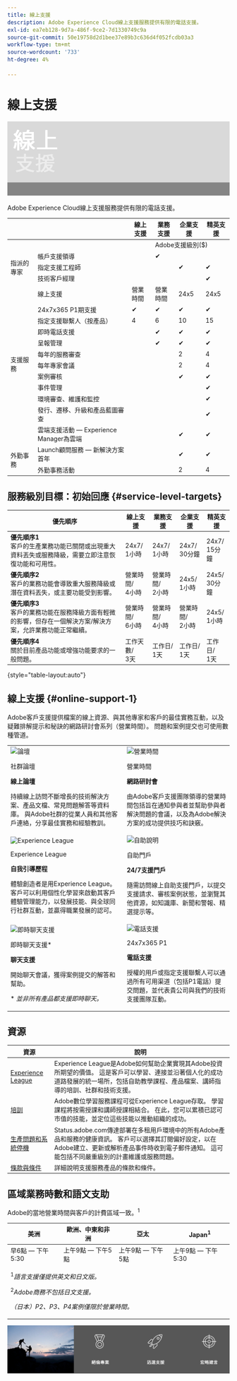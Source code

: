 ```yaml
---
title: 線上支援
description: Adobe Experience Cloud線上支援服務提供有限的電話支援。
exl-id: ea7eb128-9d7a-486f-9ce2-7d1330749c9a
source-git-commit: 50e19758d2d1bee37e89b3c636d4f052fcdb03a3
workflow-type: tm+mt
source-wordcount: '733'
ht-degree: 4%

---
```


# 線上支援

![圖示](assets/OnlineBanner.png)

Adobe Experience Cloud線上支援服務提供有限的電話支援。

<table>
<thead>
  <tr>
    <th></th>
    <th></th>
    <th>線上支援</th>
    <th>業務支援</th>
    <th>企業支援</th>
    <th>精英支援</th>
  </tr>
</thead>
<tbody>
  <tr>
    <td></td>
    <td></td>
    <td></td>
    <td colspan="3">Adobe支援級別($)</td>
  </tr>
  <tr>
    <td rowspan="3">指派的專家<br></td>
    <td>帳戶支援領導</td>
    <td></td>
    <td>✔</td>
    <td></td>
    <td></td>
  </tr>
  <tr>
    <td>指定支援工程師</td>
    <td></td>
    <td></td>
    <td>✔</td>
    <td>✔</td>
  </tr>
  <tr>
    <td>技術客戶經理</td>
    <td></td>
    <td></td>
    <td></td>
    <td>✔</td>
  </tr>
  <tr>
    <td rowspan="12">支援服務</td>
    <td>線上支援</td>
    <td>營業時間</td>
    <td>營業時間</td>
    <td>24x5</td>
    <td>24x5</td>
  </tr>
  <tr>
    <td>24x7x365 P1期支援</td>
    <td>✔</td>
    <td>✔</td>
    <td>✔</td>
    <td>✔</td>
  </tr>
  <tr>
    <td>指定支援聯繫人（按產品）</td>
    <td>4</td>
    <td>6</td>
    <td>10</td>
    <td>15</td>
  </tr>
  <tr>
    <td>即時電話支援</td>
    <td></td>
    <td>✔</td>
    <td>✔</td>
    <td>✔</td>
  </tr>
  <tr>
    <td>呈報管理</td>
    <td></td>
    <td>✔</td>
    <td>✔</td>
    <td>✔</td>
  </tr>
  <tr>
    <td>每年的服務審查</td>
    <td></td>
    <td></td>
    <td>2</td>
    <td>4</td>
  </tr>
  <tr>
    <td>每年專家會議</td>
    <td></td>
    <td></td>
    <td>2</td>
    <td>4</td>
  </tr>
  <tr>
    <td>案例審核</td>
    <td></td>
    <td></td>
    <td>✔</td>
    <td>✔</td>
  </tr>
  <tr>
    <td>事件管理</td>
    <td></td>
    <td></td>
    <td></td>
    <td>✔</td>
  </tr>
  <tr>
    <td>環境審查、維護和監控</td>
    <td></td>
    <td></td>
    <td></td>
    <td>✔</td>
  </tr>
  <tr>
    <td>發行、遷移、升級和產品藍圖審查</td>
    <td></td>
    <td></td>
    <td></td>
    <td>✔</td>
  </tr>
  <tr>
    <td>雲端支援活動 — Experience Manager為雲端</td>
    <td></td>
    <td></td>
    <td>✔</td>
    <td>✔</td>
  </tr>
  <tr>
    <td rowspan="2">外勤事務</td>
    <td>Launch顧問服務 — 新解決方案首年</td>
    <td></td>
    <td></td>
    <td>✔</td>
    <td>✔</td>
  </tr>
  <tr>
    <td>外勤事務活動</td>
    <td></td>
    <td></td>
    <td>2</td>
    <td>4</td>
  </tr>
</tbody>
</table>

## 服務級別目標：初始回應 {#service-level-targets}

| 優先順序 | 線上支援 | 業務支援 | 企業支援 | 精英支援 |
|--- |--- |--- |--- |--- |
| <b>優先順序1</b><br>客戶的生產業務功能已關閉或出現重大資料丟失或服務降級，需要立即注意恢復功能和可用性。 | 24x7/<br>1小時 | 24x7/<br>1小時 | 24x7/<br>30分鐘 | 24x7/<br>15分鐘 |
| <b>優先順序2</b><br>客戶的業務功能會導致重大服務降級或潛在資料丟失，或主要功能受到影響。 | 營業時間/<br>4小時 | 營業時間/<br>2小時 | 24x5/<br>1小時 | 24x5/<br>30分鐘 |
| <b>優先順序3 </b><br>客戶的業務功能在服務降級方面有輕微的影響，但存在一個解決方案/解決方案，允許業務功能正常繼續。 | 營業時間/<br>6小時 | 營業時間/<br> 4小時 | 營業時間/<br>2小時 | 24x5/<br>1小時 |
| <b>優先順序4</b><br>關於目前產品功能或增強功能要求的一般問題。 | 工作天數/<br>3天 | 工作日/<br>1天 | 工作日/<br> 1天 | 工作日/<br> 1天 |

{style=&quot;table-layout:auto&quot;}

## 線上支援 {#online-support-1}

Adobe客戶支援提供檔案的線上資源、與其他專家和客戶的最佳實務互動，以及疑難排解提示和秘訣的網路研討會系列（營業時間）。 問題和案例提交也可使用數種管道。

<table style="table-layout:fixed">
<tr>
  <td>
    <img alt="論壇" src="assets/CommunityForums.png"/>
    <div>
    <p>社群論壇</p>
    <p><b>線上論壇</b></p>
    <p>持續線上訪問不斷增長的技術解決方案、產品文檔、常見問題解答等資料庫。 與Adobe社群的從業人員和其他客戶連絡，分享最佳實務和經驗教訓。</p>
    </div>
  </td>
  <td>
    <img alt="營業時間" src="assets/Webinar.png"/>
    <div>
    <p>營業時間</p>
    <p><b>網路研討會</b></p>
    <p>由Adobe客戶支援團隊領導的營業時間包括旨在通知參與者並幫助參與者解決問題的會議，以及為Adobe解決方案的成功提供技巧和訣竅。</p>
    </div>
  </td>
</tr>
<tr>
  <td>
    <img alt="Experience League" src="assets/JourneysExperienceLeague.png"/>
    <div>
    <p>Experience League</p>
    <p><b>自我引導歷程</b></p>
    <p>體驗創造者是用Experience League。 客戶可以利用個性化學習來啟動其客戶體驗管理能力，以發展技能、與全球同行社群互動，並贏得職業發展的認可。</p>
    </div>
  </td>
  <td>
    <img alt="自助說明" src="assets/SelfHelpPortal.png"/>
    <div>
    <p>自助門戶</p>
    <p><b>24/7支援門戶</b></p>
    <p>隨需訪問線上自助支援門戶，以提交支援請求、審核案例狀態，並瀏覽其他資源，如知識庫、新聞和警報、精選提示等。</p>
    </div>
  </td>
</tr>
<tr>
  <td>
    <img alt="即時聊天支援" src="assets/LiveChat.png"/>
    <div>
    <p>即時聊天支援*</p>
    <p><b>聊天支援</b></p>
    <p>開始聊天會議，獲得案例提交的解答和幫助。</p>
    <p>* <i>並非所有產品都支援即時聊天。</i></p>
    </div>
  </td>
  <td>
    <img alt="電話支援" src="assets/PhoneSupport.png"/>
    <div>
    <p>24x7x365 P1</p>
    <p><b>電話支援</b></p>
    <p>授權的用戶或指定支援聯繫人可以通過所有可用渠道（包括P1電話）提交問題，並代表貴公司與我們的技術支援團隊互動。</p>
    </div>
  </td>
</tr>
</table>

## 資源

| 資源 | 說明 |
|--- |--- |
| [Experience League](https://experienceleague.adobe.com/) | Experience League是Adobe如何幫助企業實現其Adobe投資所期望的價值。 這是客戶可以學習、連接並沿著個人化的成功道路發展的統一場所，包括自助教學課程、產品檔案、講師指導的培訓、社群和技術支援。 |
| [培訓](https://training.adobe.com/training/) | Adobe數位學習服務課程可從Experience League存取。 學習課程將按需授課和講師授課相結合。 在此，您可以累積已認可市值的技能，並定位這些技能以推動組織的成功。 |
| [生產問題和系統停機](https://status.adobe.com/) | Status.adobe.com傳達部署在多租用戶環境中的所有Adobe產品和服務的健康資訊。 客戶可以選擇其訂閱偏好設定，以在Adobe建立、更新或解析產品事件時收到電子郵件通知。 這可能包括不同嚴重級別的計畫維護或服務問題。 |
| [條款與條件](https://helpx.adobe.com/support/programs/support-policies-terms-conditions.html) | 詳細說明支援服務產品的條款和條件。 |

## 區域業務時數和語文支助

Adobe的當地營業時間與客戶的計費區域一致。<sup>1</sup>

<table>
<thead>
  <tr>
    <th>美洲</th>
    <th>歐洲、中東和非洲</th>
    <th>亞太</th>
    <th>Japan<sup>1</sup></th>
  </tr>
</thead>
<tbody>
  <tr>
    <td>早6點 — 下午5:30</td>
    <td>上午9點 — 下午5點</td>
    <td>上午9點 — 下午5點</td>
    <td>上午9點 — 下午5:30</td>
  </tr>
  <tr>
    <td colspan="4">
      <p><sup>1</sup><i>語言支援僅提供英文和日文版。</i></p>
      <p><sup>2</sup><i>Adobe商務不包括日文支援。</i></p>
      <p><i>（日本）P2、P3、P4案例僅限於營業時間。</i></p>
    </td>
  </tr>
</tbody>
</table>

![圖示](assets/bottom-banner.png)
